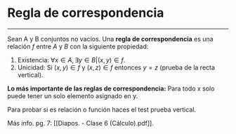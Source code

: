 # Regla de correspondencia
***
Sean A y B conjuntos no vacíos.
Una **regla de correspondencia**  es una relación $f$ entre $A$ y $B$ con la siguiente propiedad:
1. Existencia: $\forall x\in A,\exists y\in B|(x,y) \in f$.
2. Unicidad: Si $(x,y) \in f$ y $(x,z) \in f$ entonces $y=z$ (prueba de la recta vertical).

**Lo más importante de las reglas de correspondencia:**
Para todo x solo puede tener un solo elemento asignado en y.

Para probar si es relación o función haces el test prueba vertical.





Más info. pg. 7: [[Diapos. - Clase 6 (Cálculo).pdf]].